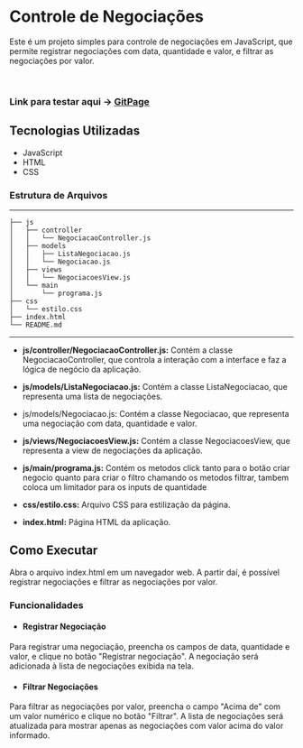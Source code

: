 # Controle de Negociações
Este é um projeto simples para controle de negociações em JavaScript, que permite registrar negociações com data, quantidade e valor, e filtrar as negociações por valor.

<br>

### Link para testar aqui &#x2192; [GitPage](https://fhoinaski.github.io/FullStack_semana_4/)


## Tecnologias Utilizadas
- JavaScript
- HTML
- CSS

### Estrutura de Arquivos

---
```
├── js
│   ├── controller
│   │   └── NegociacaoController.js
│   ├── models
│   │   ├── ListaNegociacao.js
│   │   └── Negociacao.js
│   ├── views
│   │   └── NegociacoesView.js
│   └── main
│       └── programa.js
├── css
│   └── estilo.css
├── index.html
└── README.md
````
---

- **js/controller/NegociacaoController.js:** Contém a classe NegociacaoController, que controla a interação com a 
interface e faz a lógica de negócio da aplicação.

- **js/models/ListaNegociacao.js:**  Contém a classe ListaNegociacao, que representa uma lista de negociações.

- js/models/Negociacao.js: Contém a classe Negociacao, que representa uma negociação com data, quantidade e valor.

- **js/views/NegociacoesView.js:** Contém a classe NegociacoesView, que representa a view de negociações da aplicação.

- **js/main/programa.js:** Contém os metodos click tanto para o botão criar negocio quanto para criar o filtro 
  chamando os metodos filtrar, tambem coloca um limitador para os inputs de quantidade

- **css/estilo.css:** Arquivo CSS para estilização da página.

- **index.html:** Página HTML da aplicação.

## Como Executar
Abra o arquivo index.html em um navegador web. A partir daí, é possível registrar negociações e filtrar as negociações por valor.

### Funcionalidades
- #### Registrar Negociação
Para registrar uma negociação, preencha os campos de data, quantidade e valor, e clique no botão "Registrar negociação". A negociação será adicionada à lista de negociações exibida na tela.

- #### Filtrar Negociações
Para filtrar as negociações por valor, preencha o campo "Acima de" com um valor numérico e clique no botão "Filtrar". A lista de negociações será atualizada para mostrar apenas as negociações com valor acima do valor informado.